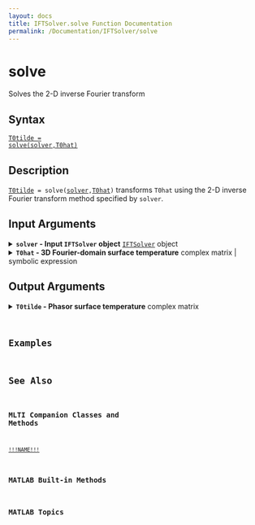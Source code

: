```yaml
---
layout: docs
title: IFTSolver.solve Function Documentation
permalink: /Documentation/IFTSolver/solve
---
```


# solve

Solves the 2-D inverse Fourier transform

## Syntax
<a href="#d1"><code class="hang">T0tilde = <wbr>solve(<wbr>solver,<wbr>T0hat)</code></a>

## Description
<a id="d1"></a>
[`T0tilde`](#T0-argument)` = solve(`<wbr>[`solver`](#solver-argument)`,`<wbr>[`T0hat`](#T0hat-argument)`)` transforms `T0hat` using the 2-D inverse Fourier transform method specified by `solver`.

## Input Arguments
<details class="custom-details" id="solver-argument">
    <summary>
        <span class="summary-text">
            <b><code>solver</code> - Input <code>IFTSolver</code> object</b>
            <span class="subline">
              <a href="{{ '/Documentation/IFTSolver' | relative_url }}"><code>IFTSolver</code></a> object
            </span>
        </span>
    </summary>
    <div>
        <p>
            The input <code>IFTSolver</code> object specifies the 2-D inverse Fourier transform method and defines the spatial (<code>x</code>,<code>y</code>) and spatial-frequency (<code>u</code>,<code>v</code>) arguments.
        </p>
        <p>
            <b>Data Type:</b> <a href="{{ '/Documentation/IFTSolver' | relative_url }}"><code>IFTSolver</code></a>
        </p>
    </div>
</details>

<details class="custom-details" id="T0hat-argument">
    <summary>
        <span class="summary-text">
            <b><code>T0hat</code> - 3D Fourier-domain surface temperature</b>
            <span class="subline">
              complex matrix | symbolic expression
            </span>
        </span>
    </summary>
    <div>
      <p>
        The 3D Fourier-domain surface temperature—<code>T0hat</code> or \(\hat{T}_0(u,v,f)\)—is obtained by applying a 2D spatial Fourier transform over \(x\) and \(y\) and a temporal Fourier transform over \(t\), as follows.
      </p>
      <p>
        \(
          \hat{T}_0 \left(
            u,v,f
          \right)
          = \left.
            \mathcal{F}_{x,y,t} \left\{
              T \left(
                x,y,z,t
              \right)
            \right\}
          \right|_{z=0}
        \)
      </p>
      <p>
        If <code>solver.method = "integral2"</code>, then <code>T0hat</code> must be a symbolic expression of <code>u</code>, <code>v</code>, and <code>f</code>.
      </p>
      <p>
        If <code>solver.method = "ifft2"</code>, then <code>T0hat</code> must be an \(N_x \times N_y \times N_T \times N_\mathrm{pump} \times N_f\) matrix or compatible in size.
      </p>
      <p>
        <b>Data Types:</b> <code>double</code> | <code>single</code> | <code>sym</code>
      </p>
    </div>
</details>

## Output Arguments
<details class="custom-details" id="T0-argument">
    <summary>
        <span class="summary-text">
            <b><code>T0tilde</code> - Phasor surface temperature</b>
            <span class="subline">
              complex matrix
            </span>
        </span>
    </summary>
    <div>
        <p>
            The phasor surface temperature—<code>T0tilde</code> or \(\tilde{T}_0(x,y,f)—is the temporal Fourier-transformed temperature evaluated at \(z=0\). It is obtained by performing a 2D inverse Fourier transform on \(\hat{T}_0\) over parameters \(u\) and \(v\), as follows.
        </p>
        <p>
            \(
                \tilde{T}_0 \left(
                    x,y,f
                \right)
                = \left.
                    \mathcal{F}_t \left\{
                        T \left(
                            x,y,z,t
                        \right)
                    \right\}
                \right|_{z=0}
                = \mathcal{F}^{-1}_{u,v} \left(
                    \hat{T}_0(u,v,f)
                \right)
            \)
        </p>
        <p>
            If <code>solver.method = "ifft2"</code> and <code>X_probe</code> is not provided, <code>T0tilde</code> is an \(N_x \times N_y \times N_T \times N_\mathrm{pump} \times N_f\) matrix and is the exact output of <code><a href="https://www.mathworks.com/help/releases/R2025a/matlab/ref/fftshift.html">fftshift</a>(<wbr>ifft2(<wbr>ifftshift(<wbr>T0hat)))</code>.
            </code><a href="https://www.mathworks.com/help/releases/R2025a/matlab/ref/fftshift.html"><code>fftshift</code></a><code>
                </code><a href="https://www.mathworks.com/help/releases/R2025a/matlab/ref/ifftshift.html"><code>ifftshift</code></a><code>
                    </code><a href="https://www.mathworks.com/help/releases/R2025a/matlab/ref/ifft2.html"><code>ifft2</code></a><code>
        </p>
        <p>
            if <code>X_probe</code> is provided, 
        </p>
        <p>
            <b>Data Type:</b> <code>double</code>
        </p>
    </div>
</details>

## Examples

## See Also
### MLTI Companion Classes and Methods
[`!!!NAME!!!`](!!!PATH!!!)

### MATLAB Built-in Methods

### MATLAB Topics

